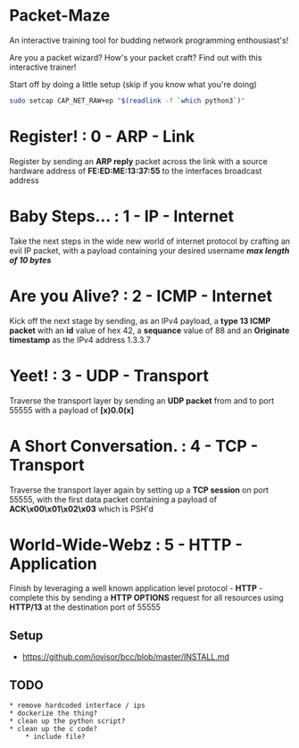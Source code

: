 # Packet-Maze

An interactive training tool for budding network programming enthousiast's!
    
Are you a packet wizard? How's your packet craft? Find out with this interactive trainer!

Start off by doing a little setup (skip if you know what you're doing)

```bash
sudo setcap CAP_NET_RAW+ep "$(readlink -f `which python3`)"
```

# Register! : 0 - ARP - Link

Register by sending an **ARP reply** packet across the link with a source hardware address of **FE:ED:ME:13:37:55** to the interfaces broadcast address

# Baby Steps... : 1 - IP - Internet

Take the next steps in the wide new world of internet protocol by crafting an evil IP packet, with a payload containing your desired username ***max length of 10 bytes***

# Are you Alive? : 2 - ICMP - Internet

Kick off the next stage by sending, as an IPv4 payload, a **type 13 ICMP packet** with an **id** value of hex 42, a **sequance** value of 88 and an **Originate timestamp** as the IPv4 address 1.3.3.7

# Yeet! : 3 - UDP - Transport

Traverse the transport layer by sending an **UDP packet** from and to port 55555 with a payload of **[x)0.0(x]**

# A Short Conversation. : 4 - TCP - Transport

Traverse the transport layer again by setting up a **TCP session** on port 55555, with the first data packet containing a payload of **ACK\x00\x01\x02\x03** which is PSH'd

# World-Wide-Webz : 5 - HTTP - Application

Finish by leveraging a well known application level protocol - **HTTP** - complete this by sending a **HTTP OPTIONS** request for all resources using **HTTP/13** at the destination port of 55555

## Setup

* https://github.com/iovisor/bcc/blob/master/INSTALL.md

## TODO
    * remove hardcoded interface / ips
    * dockerize the thing?
    * clean up the python script?
    * clean up the c code?
        * include file?

